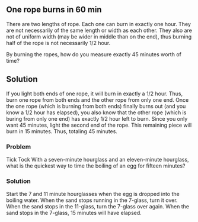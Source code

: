## One rope burns in 60 min

There are two lengths of rope. Each one can burn in exactly one hour. They are not necessarily of the same length or width as each other. They also are not of uniform width (may be wider in middle than on the end), thus burning half of the rope is not necessarily 1/2 hour.

By burning the ropes, how do you measure exactly 45 minutes worth of time?

## Solution 

If you light both ends of one rope, it will burn in exactly a 1/2 hour. Thus, burn one rope from both ends and the other rope from only one end. Once the one rope (which is burning from both ends) finally burns out (and you know a 1/2 hour has elapsed), you also know that the other rope (which is buring from only one end) has exactly 1/2 hour left to burn. Since you only want 45 minutes, light the second end of the rope. This remaining piece will burn in 15 minutes. Thus, totaling 45 minutes.

### Problem 

Tick Tock 
With a seven-minute hourglass and an eleven-minute hourglass, what is the quickest way to time the boiling of an egg for fifteen minutes?

### Solution 

Start the 7 and 11 minute hourglasses when the egg is dropped into the boiling water. 
When the sand stops running in the 7-glass, turn it over. When the sand stops in the 11-glass, turn the 7-glass over again.
When the sand stops in the 7-glass, 15 minutes will have elapsed.


